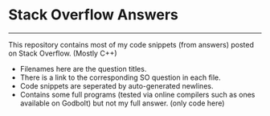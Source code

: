 # Stack Overflow Answers
---

This repository contains most of my code snippets (from answers) posted on Stack Overflow. (Mostly C++) <br>
- Filenames here are the question titles. 
- There is a link to the corresponding SO question in each file.
- Code snippets are seperated by auto-generated newlines.
- Contains some full programs (tested via online compilers such as ones available on Godbolt) but not my full answer. (only code here)
